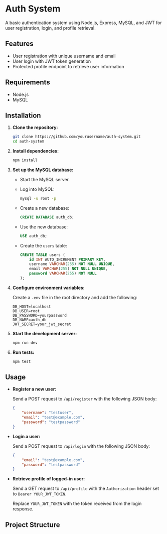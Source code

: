 # Auth System

A basic authentication system using Node.js, Express, MySQL, and JWT for user registration, login, and profile retrieval.

## Features

- User registration with unique username and email
- User login with JWT token generation
- Protected profile endpoint to retrieve user information

## Requirements

- Node.js
- MySQL

## Installation

1. **Clone the repository:**

    ```bash
    git clone https://github.com/yourusername/auth-system.git
    cd auth-system
    ```

2. **Install dependencies:**

    ```bash
    npm install
    ```

3. **Set up the MySQL database:**

    - Start the MySQL server.
    - Log into MySQL:

      ```bash
      mysql -u root -p
      ```

    - Create a new database:

      ```sql
      CREATE DATABASE auth_db;
      ```

    - Use the new database:

      ```sql
      USE auth_db;
      ```

    - Create the `users` table:

      ```sql
      CREATE TABLE users (
          id INT AUTO_INCREMENT PRIMARY KEY,
          username VARCHAR(255) NOT NULL UNIQUE,
          email VARCHAR(255) NOT NULL UNIQUE,
          password VARCHAR(255) NOT NULL
      );
      ```

4. **Configure environment variables:**

    Create a `.env` file in the root directory and add the following:

    ```plaintext
    DB_HOST=localhost
    DB_USER=root
    DB_PASSWORD=yourpassword
    DB_NAME=auth_db
    JWT_SECRET=your_jwt_secret
    ```

5. **Start the development server:**

    ```bash
    npm run dev
    ```

6. **Run tests:**

    ```bash
    npm test
    ```

## Usage

- **Register a new user:**

    Send a POST request to `/api/register` with the following JSON body:

    ```json
    {
        "username": "testuser",
        "email": "test@example.com",
        "password": "testpassword"
    }
    ```

- **Login a user:**

    Send a POST request to `/api/login` with the following JSON body:

    ```json
    {
        "email": "test@example.com",
        "password": "testpassword"
    }
    ```

- **Retrieve profile of logged-in user:**

    Send a GET request to `/api/profile` with the `Authorization` header set to `Bearer YOUR_JWT_TOKEN`.

    Replace `YOUR_JWT_TOKEN` with the token received from the login response.

## Project Structure

